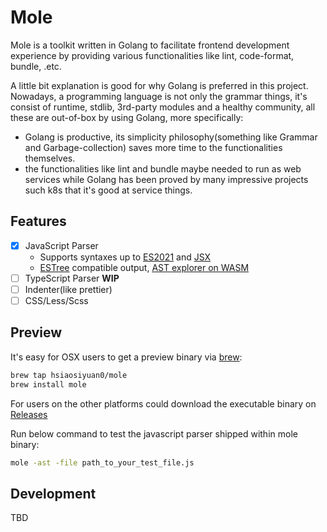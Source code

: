 # Mole

Mole is a toolkit written in Golang to facilitate frontend development experience by providing various functionalities like lint, code-format, bundle, .etc.

A little bit explanation is good for why Golang is preferred in this project. Nowadays, a programming language is not only the grammar things, it's consist of runtime, stdlib, 3rd-party modules and a healthy community, all these are out-of-box by using Golang, more specifically:

- Golang is productive, its simplicity philosophy(something like Grammar and Garbage-collection) saves more time to the functionalities themselves.
- the functionalities like lint and bundle maybe needed to run as web services while Golang has been proved by many impressive projects such k8s that it's good at service things.

## Features

- [x] JavaScript Parser
  - Supports syntaxes up to [ES2021](https://262.ecma-international.org/12.0/) and [JSX](https://github.com/facebook/jsx)
  - [ESTree](https://github.com/estree/estree) compatible output, [AST explorer on WASM](http://blog.thehardways.me/mole-is-more/#/)
- [ ] TypeScript Parser **WIP**
- [ ] Indenter(like prettier)
- [ ] CSS/Less/Scss

## Preview

It's easy for OSX users to get a preview binary via [brew](https://brew.sh/):

```bash
brew tap hsiaosiyuan0/mole
brew install mole
```

For users on the other platforms could download the executable binary on [Releases](https://github.com/hsiaosiyuan0/mole/releases)

Run below command to test the javascript parser shipped within mole binary:

```bash
mole -ast -file path_to_your_test_file.js
```

## Development

TBD